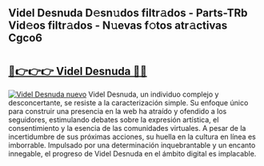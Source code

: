 ## Videl Desnuda D𝚎sn𝚞dos filtr𝚊dos - Parts-TRb Vid𝚎os filtr𝚊dos - N𝚞evas f𝚘tos atr𝚊ctivas Cgco6

# <h2><a href="http://mb7t6yi.tromn.icu/?c=Videl+Desnuda">🔗👉👉👉 Videl Desnuda 🔗🔗</a></h2>

[![Videl Desnuda nuevo](https://i.imgur.com/pEAQMta.gif)](http://mb7t6yi.tromn.icu/?c=Videl+Desnuda)
Videl Desnuda, un individuo complejo y desconcertante, se resiste a la caracterización simple. Su enfoque único para construir una presencia en la web ha atraído y ofendido a los seguidores, estimulando debates sobre la expresión artística, el consentimiento y la esencia de las comunidades virtuales. A pesar de la incertidumbre de sus próximas acciones, su huella en la cultura en línea es imborrable. Impulsado por una determinación inquebrantable y un encanto innegable, el progreso de Videl Desnuda en el ámbito digital es implacable.

